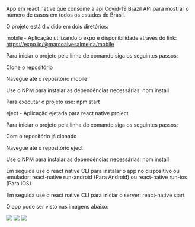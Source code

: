 App em react native que consome a api Covid-19 Brazil API para mostrar o número de casos em todos os estados do Brasil.

O projeto está dividido em dois diretórios:

mobile - Aplicação utilizando o expo e disponibilidade através do link: https://expo.io/@marcoalvesalmeida/mobile

Para iniciar o projeto pela linha de comando siga os seguintes passos:

Clone o repositório

Navegue até o repositório mobile

Use o NPM para instalar as dependências necessárias: npm install

Para executar o projeto use: npm start

eject - Aplicação ejetada para react native project

Para iniciar o projeto pela linha de comando siga os seguintes passos:

Com o repositório já clonado

Navegue até o repositório eject

Use o NPM para instalar as dependências necessárias: npm install

Em seguida use o react native CLI para instalar o app no dispositivo ou emulador: react-native run-android (Para Android) ou react-native run-ios (Para IOS)

Em seguida use o react native CLI para iniciar o server: react-native start

O app pode ser visto nas imagens abaixo:

<img src="https://i.ibb.co/2svn6hG/app2.jpg">
<img src="https://i.ibb.co/NWjc4Mt/app1.jpg">
<img src="https://i.ibb.co/3sfwsvP/app3.jpg"> 